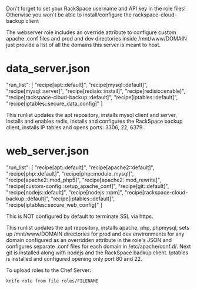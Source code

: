 Don't forget to set your RackSpace username and API key in the role files!
Otherwise you won't be able to install/configure the rackspace-cloud-backup client

The webserver role includes an override attribute to configure custom apache .conf files and prod and dev
directories inside /mnt/www/DOMAIN just provide a list of all the domains this server is meant to host.

data_server.json
================
"run_list": [
        "recipe[apt::default]",
        "recipe[mysql::default]",
        "recipe[mysql::server]",
        "recipe[redisio::install]",
        "recipe[redisio::enable]",
        "recipe[rackspace-cloud-backup::default]",
        "recipe[iptables::default]",
        "recipe[iptables::secure_data_config]"
]

This runlist updates the apt repository, installs mysql client and server, installs and enables redis,
installs and configures the RackSpace backup client, installs IP tables and opens ports: 3306, 22, 6379.


web_server.json
===============
"run_list": [
        "recipe[apt::default]",
        "recipe[apache2::default]",
        "recipe[php::default]",
        "recipe[php::module_mysql]",
        "recipe[apache2::mod_php5]",
        "recipe[apache2::mod_rewrite]",
        "recipe[custom-config::setup_apache_conf]",
        "recipe[git::default]",
        "recipe[nodejs::default]",
        "recipe[nodejs::npm]",
        "recipe[rackspace-cloud-backup::default]",
        "recipe[iptables::default]",
        "recipe[iptables::secure_web_config]"
]

This is NOT configured by default to terminate SSL via https.

This runlist updates the apt repository, installs apache, php, phpmysql, sets up /mnt/www/DOMAIN directories
for prod and dev environments for any domain configured as an overridden attribute in the role's JSON and
configures separate .conf files for each domain in /etc/apache/conf.d/.  Next git is installed along with
nodejs and the RackSpace backup client.  Iptables is installed and configured opening only port 80 and 22.


To upload roles to the Chef Server:

    knife role from file roles/FILENAME
